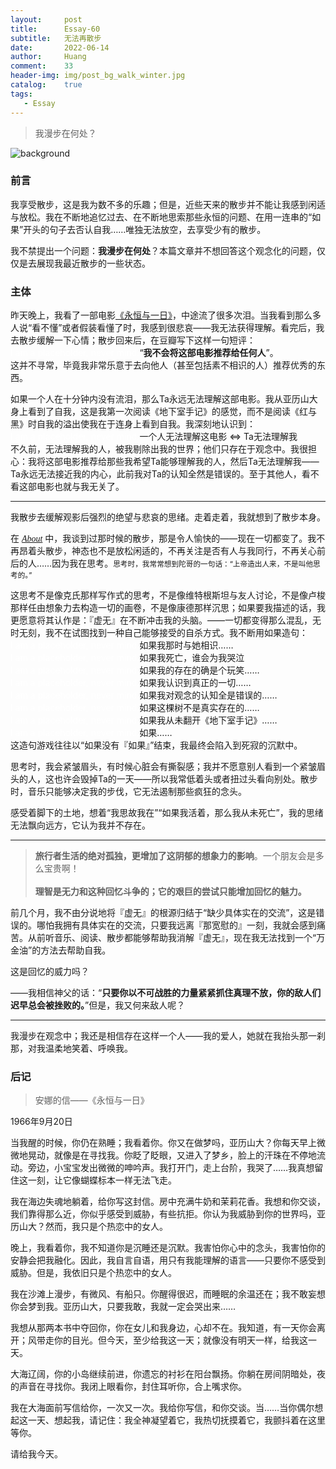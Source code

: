 ```yaml
---
layout:     post
title:      Essay-60
subtitle:   无法再散步
date:       2022-06-14
author:     Huang
comment:    33
header-img: img/post_bg_walk_winter.jpg
catalog:    true
tags:
   - Essay
---
```


> 我漫步在何处？

![background](https://huang-feiyu.github.io/img/post_bg_walk_winter.jpg)

### 前言

我享受散步，这是我为数不多的乐趣；但是，近些天来的散步并不能让我感到闲适与放松。我在不断地追忆过去、在不断地思索那些永恒的问题、在用一连串的“如果”开头的句子去否认自我……唯独无法放空，去享受少有的散步。

我不禁提出一个问题：**我漫步在何处**？本篇文章并不想回答这个观念化的问题，仅仅是去展现我最近散步的一些状态。

### 主体

昨天晚上，我看了一部电影[《永恒与一日》](https://movie.douban.com/subject/1293455/)，中途流了很多次泪。当我看到那么多人说“看不懂”或者假装看懂了时，我感到很悲哀——我无法获得理解。看完后，我去散步缓解一下心情；散步回来后，在豆瓣写下这样一句短评：<br/><font color=white>I am a placeholder, never mind.</font>“**我不会将这部电影推荐给任何人**”。<br/>这并不寻常，毕竟我非常乐意于去向他人（甚至包括素不相识的人）推荐优秀的东西。

如果一个人在十分钟内没有流泪，那么Ta永远无法理解这部电影。我从亚历山大身上看到了自我，这是我第一次阅读《地下室手记》的感觉，而不是阅读《红与黑》时自我的溢出使我在于连身上看到自我。我深刻地认识到：<br/><font color=white>I am a placeholder, never mind.</font>一个人无法理解这电影 ⇔ Ta无法理解我<br/>不久前，无法理解我的人，被我剔除出我的世界；他们只存在于观念中。我很担心：我将这部电影推荐给那些我希望Ta能够理解我的人，然后Ta无法理解我——Ta永远无法接近我的内心，此前我对Ta的认知全然是错误的。至于其他人，看不看这部电影也就与我无关了。

---

我散步去缓解观影后强烈的绝望与悲哀的思绪。走着走着，我就想到了散步本身。

在 <i><font face="verdana"><a href="https://xn--29s704loyd.com/about/">About</a></font></i> 中，我谈到过那时候的散步，那是令人愉快的——现在一切都变了。我不再昂着头散步，神态也不是放松闲适的，不再关注是否有人与我同行，不再关心前后的人……因为我在思考。<small>思考时，我常常想到陀哥的一句话：“上帝造出人来，不是叫他思考的。”</small>

这思考不是像克氏那样写作式的思考，不是像维特根斯坦与友人讨论，不是像卢梭那样任由想象力去构造一切的画卷，不是像康德那样沉思；如果要我描述的话，我更愿意将其认作是：『虚无』在不断冲击我的头脑。——一切都变得那么混乱，无时无刻，我不在试图找到一种自己能够接受的自杀方式。我不断用如果造句：<br/><font color=white>I am a placeholder, never mind.</font>如果我那时与她相识……<br/><font color=white>I am a placeholder, never mind.</font>如果我死亡，谁会为我哭泣<br/><font color=white>I am a placeholder, never mind.</font>如果我的存在的确是个玩笑……<br/><font color=white>I am a placeholder, never mind.</font>如果我认识到真正的一切……<br/><font color=white>I am a placeholder, never mind.</font>如果我对观念的认知全是错误的……<br/><font color=white>I am a placeholder, never mind.</font>如果这棵树不是真实存在的……<br/><font color=white>I am a placeholder, never mind.</font>如果我从未翻开《地下室手记》……<br/><font color=white>I am a placeholder, never mind.</font>如果……<br/>这造句游戏往往以“如果没有『如果』”结束，我最终会陷入到死寂的沉默中。

思考时，我会紧皱眉头，有时候心脏会有撕裂感；我并不愿意别人看到一个紧皱眉头的人，这也许会毁掉Ta的一天——所以我常低着头或者扭过头看向别处。散步时，音乐只能够决定我的步伐，它无法遏制那些疯狂的念头。

感受着脚下的土地，想着“我思故我在”“如果我活着，那么我从未死亡”，我的思绪无法飘向远方，它认为我并不存在。

---

> **旅行者生活的绝对孤独，更增加了这阴郁的想象力的影响**。一个朋友会是多么宝贵啊！<br/><br/>**理智是无力和这种回忆斗争的；它的艰巨的尝试只能增加回忆的魅力。**

前几个月，我不由分说地将『虚无』的根源归结于“缺少具体实在的交流”，这是错误的。哪怕我拥有具体实在的交流，只要我远离『那宽慰的』一刻，我就会感到痛苦。从前听音乐、阅读、散步都能够帮助我消解『虚无』，现在我无法找到一个“万金油”的方法去帮助自我。

这是回忆的威力吗？

——我相信神父的话：“**只要你以不可战胜的力量紧紧抓住真理不放，你的敌人们迟早总会被挫败的。**”但是，我又何来敌人呢？

---

我漫步在观念中；我还是相信存在这样一个人——我的爱人，她就在我抬头那一刹那，对我温柔地笑着、呼唤我。

### 后记

> 安娜的信——《永恒与一日》

1966年9月20日

当我醒的时候，你仍在熟睡；我看着你。你又在做梦吗，亚历山大？你每天早上微微地晃动，就像是在寻找我。你眨了眨眼，又进入了梦乡，脸上的汗珠在不停地流动。旁边，小宝宝发出微微的呻吟声。我打开门，走上台阶，我哭了……我真想留住这一刻，让它像蝴蝶标本一样无法飞走。

我在海边失魂地躺着，给你写这封信。房中充满牛奶和茉莉花香。我想和你交谈，我们靠得那么近，你似乎感受到威胁，有些抗拒。你认为我威胁到你的世界吗，亚历山大？然而，我只是个热恋中的女人。

晚上，我看着你，我不知道你是沉睡还是沉默。我害怕你心中的念头，我害怕你的安静会把我融化。因此，我自言自语，用只有我能理解的语言——只要你不感受到威胁。但是，我依旧只是个热恋中的女人。

我在沙滩上漫步，有微风、有船只。你醒得很迟，而睡眠的余温还在；我不敢妄想你会梦到我。亚历山大，只要我敢，我就一定会哭出来……

我想从那两本书中夺回你，你在女儿和我身边，心却不在。我知道，有一天你会离开；风带走你的目光。但今天，至少给我这一天；就像没有明天一样，给我这一天。

大海辽阔，你的小岛继续前进，你遗忘的衬衫在阳台飘扬。你躺在房间阴暗处，夜的声音在寻找你。我闭上眼看你，封住耳听你，合上嘴求你。

我在大海面前写信给你，一次又一次。我给你写信，和你交谈。当……当你偶尔想起这一天、想起我，请记住：我全神凝望着它，我热切抚摸着它，我颤抖着在这里等你。

请给我今天。
